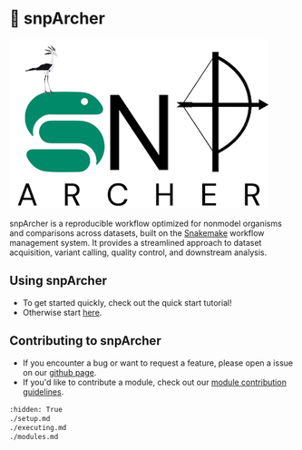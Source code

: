 # 🚀 snpArcher

<img src="./img/logo.png" alt="snpArcher logo" height="300"/>

snpArcher is a reproducible workflow optimized for nonmodel organisms and comparisons across datasets, built on the [Snakemake](https://snakemake.readthedocs.io/en/stable/index.html#) workflow management system. It provides a streamlined approach to dataset acquisition, variant calling, quality control, and downstream analysis.

## Using snpArcher
- To get started quickly, check out the quick start tutorial!
- Otherwise start [here](./setup.md).

## Contributing to snpArcher
- If you encounter a bug or want to request a feature, please open a issue on our [github page](https://github.com/harvardinformatics/snpArcher).
- If you'd like to contribute a module, check out our [module contribution guidelines](./modules.md#module-contribution-guidelines).

```{toctree}
:hidden: True
./setup.md
./executing.md
./modules.md
```
